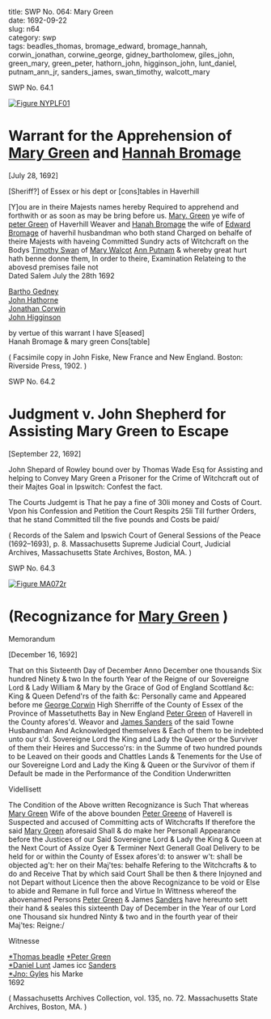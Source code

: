 title: SWP No. 064: Mary Green  
date: 1692-09-22  
slug: n64  
category: swp  
tags: beadles_thomas, bromage_edward, bromage_hannah, corwin_jonathan, corwine_george, gidney_bartholomew, giles_john, green_mary, green_peter, hathorn_john, higginson_john, lunt_daniel, putnam_ann_jr, sanders_james, swan_timothy, walcott_mary



<div markdown class="doc" id="n64.1">

<div class="doc_id">SWP No. 64.1</div>

<span markdown class="figure">[![Figure NYPLF01](archives/NYPL/SMALL/F01.jpg)](archives/NYPL/LARGE/F01.jpg)</span>

# Warrant for the Apprehension of [Mary Green](/tag/green_mary.html) and [Hannah Bromage](/tag/bromage_hannah.html)

[July 28, 1692]

[Sheriff?] of Essex or his dept or [cons]tables in Haverhill 

[Y]ou are in theire Majests names hereby Required to apprehend and forthwith or as soon as may be bring before us. [Mary. Green](/tag/green_mary.html) ye wife of [peter Green](/tag/green_peter.html) of Haverhill Weaver and [Hanah Bromage](/tag/bromage_hannah.html) the wife of [Edward Bromage](/tag/bromage_edward.html) of haverhil husbandman who both stand Charged on behalfe of theire Majests with haveing Committed Sundry acts of Witchcraft on the Bodys [Timothy Swan](/tag/swan_timothy.html) of [Mary Walcot](/tag/walcott_mary.html) [Ann Putnam](/tag/putnam_ann_jr.html) & whereby great hurt hath benne donne them, In order to theire, Examination Relateing to the abovesd premises faile not  
Dated Salem July the 28th 1692

[Bartho Gedney](/tag/gidney_bartholomew.html)  
[John Hathorne](/tag/hathorn_john.html)  
[Jonathan Corwin](/tag/corwin_jonathan.html)  
[John Higginson](/tag/higginson_john.html) 

by vertue of this warrant I have S[eased]   
Hanah Bromage & mary green Cons[table]

( Facsimile copy in John Fiske, New France and New England. Boston: Riverside Press, 1902. )


</div>



<div markdown class="doc" id="n64.2">

<div class="doc_id">SWP No. 64.2</div>


# Judgment v. John Shepherd for Assisting Mary Green to Escape

[September 22, 1692]

John Shepard of Rowley bound over by Thomas Wade Esq for Assisting and helping to Convey Mary Green a Prisoner for the Crime of Witchcraft out of their Majtes Goal in Ipswitch: Confest the fact.

The Courts Judgemt is That he pay a fine of 30li money and Costs of Court. Vpon his Confession and Petition the Court Respits 25li Till further Orders, that he stand Committed till the five pounds and Costs be paid/

( Records of the Salem and Ipswich Court of General Sessions of the Peace (1692–1693), p. 8. Massachusetts Supreme Judicial Court, Judicial Archives, Massachusetts State Archives, Boston, MA. )

</div>



<div markdown class="doc" id="n64.3">

<div class="doc_id">SWP No. 64.3</div>

<span markdown class="figure">[![Figure MA072r](archives/MA135/small/MA072r.jpg)](archives/MA135/large/MA072r.jpg)</span>

# (Recognizance for [Mary Green](/tag/green_mary.html) )

Memorandum 

[December 16, 1692]

That on this Sixteenth Day of December Anno December one thousands Six hundred Ninety & two In the fourth Year of the Reigne of our Sovereigne Lord & Lady William & Mary by the Grace of God of England Scottland &c: King & Queen Defend'rs of the faith &c: Personally came and Appeared before me [George Corwin](/tag/corwine_george.html) High Sherriffe of the County of Essex of the Province of Massetuthetts Bay in New England [Peter Green](/tag/green_peter.html) of Haverell in the County afores'd. Weavor and [James Sanders](/tag/sanders_james.html) of the said Towne Husbandman And Acknowledged themselves & Each of them to be indebted unto our s'd. Sovereigne Lord the King and Lady the Queen or the Surviver of them their Heires and Successo'rs: in the Summe of two hundred pounds to be Leaved on their goods and Chattles Lands & Tenements for the Use of our Sovereigne Lord and Lady the King & Queen or the Survivor of them if Default be made in the Performance of the Condition Underwritten

Videllisett

The Condition of the Above written Recognizance is Such That whereas [Mary Green](/tag/green_mary.html) Wife of the above bounden [Peter Greene](/tag/green_peter.html) of Haverell is Suspected and accused of Committing acts of Witchcrafts If therefore the said [Mary Green](/tag/green_mary.html) aforesaid Shall & do make her Personall Appearance before the Justices of our Said Sovereigne Lord & Lady the King & Queen at the Next Court of Assize Oyer & Terminer Next Generall Goal Delivery to be held for or within the County of Essex afores'd: to answer w't: shall be objected ag't: her on their Maj'tes: behalfe Refering to the Witchcrafts & to do and Receive That by which said Court Shall be then & there Injoyned and not Depart without Licence then the above Recognizance to be void or Else to abide and Remane in full force and Virtue In Wittness whereof the abovenamed Persons [Peter Green](/tag/green_mary.html) & James  [Sanders](/tag/sanders_james.html) have hereunto sett their hand & seales this sixteenth Day of December in the Year of our Lord one Thousand six hundred Ninty & two  and in the fourth year of their Maj'tes: Reigne:/

Witnesse 

[*Thomas beadle](/tag/beadles_thomas.html)             [*Peter Green](/tag/green_peter.html)  
 [*Daniel Lunt](/tag/lunt_daniel.html)                James icc  [Sanders](/tag/sanders_james.html)  
[*Jno: Gyles](/tag/giles_john.html)                      his   Marke  
          1692 

( Massachusetts Archives Collection, vol. 135, no. 72. Massachusetts State Archives, Boston, MA. )

</div>
